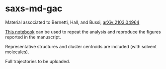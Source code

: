 # saxs-md-gac

Material associated to Bernetti, Hall, and Bussi, [arXiv:2103.04964](https://arxiv.org/abs/2103.04964)

[This notebook](./notebookj_cleaned_for_SI.ipynb) can be used to repeat the analysis and reproduce the figures reported in the manuscript.

Representative structures and cluster centroids are included (with solvent molecules).

Full trajectories to be uploaded.
